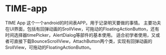 # TIME-app
TIME App
这个一个android的时间表APP。用于记录明天要做的事情。
主要功夫在UI界面，包括有回弹动画的SrollView，可拖动的FloatingActionButton，还有时间选择器timePicker，AlertDialog等部件的基本使用。
适合初学者使用，又或者可直接下载BounceScrollView，AttachButton两个类，实现有回弹动画的SrollView，可拖动的FloatingActionButton。
